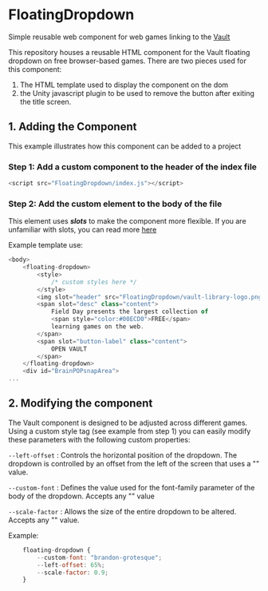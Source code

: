 # FloatingDropdown
Simple reusable web component for web games linking to the [Vault](https://vault.fielddaylab.wisc.edu/)

This repository houses a reusable HTML component for the Vault floating dropdown on free browser-based games. There are two pieces used for this component: 
1. The HTML template used to display the component on the dom 
2. the Unity javascript plugin to be used to remove the button after exiting the title screen.

## 1. Adding the Component
This example illustrates how this component can be added to a project

### Step 1: Add a custom component to the header of the index file

```javascript
<script src="FloatingDropdown/index.js"></script>
```

### Step 2: Add the custom element to the body of the file

This element uses ***slots*** to make the component more flexible. If you are unfamiliar with slots, you can read more [here](https://developer.mozilla.org/en-US/docs/Web/API/Web_components/Using_templates_and_slots#adding_flexibility_with_slots)

Example template use:
```javascript
<body>
    <floating-dropdown>
        <style>
            /* custom styles here */
        </style>
        <img slot="header" src="FloatingDropdown/vault-library-logo.png" alt="Vault Games Library">
        <span slot="desc" class="content">
            Field Day presents the largest collection of
            <span style="color:#00ECD0">FREE</span>
            learning games on the web.
        </span>
        <span slot="button-label" class="content">
            OPEN VAULT
        </span>
    </floating-dropdown>
    <div id="BrainPOPsnapArea">
...
```

## 2. Modifying the component

The Vault component is designed to be adjusted across different games. Using a custom style tag (see example from step 1) you can easily modify these parameters with the following custom properties:

``--left-offset`` : Controls the horizontal position of the dropdown. The dropdown is controlled by an offset from the left of the screen that uses a "<length-percentage>" value.

``--custom-font`` : Defines the value used for the font-family parameter of the body of the dropdown. Accepts any "<string>" value 

``--scale-factor`` : Allows the size of the entire dropdown to be altered. Accepts any "<length-percentage>" value.

Example:
```javascript
    floating-dropdown {
        --custom-font: "brandon-grotesque";
        --left-offset: 65%;
        --scale-factor: 0.9;
    }
```
